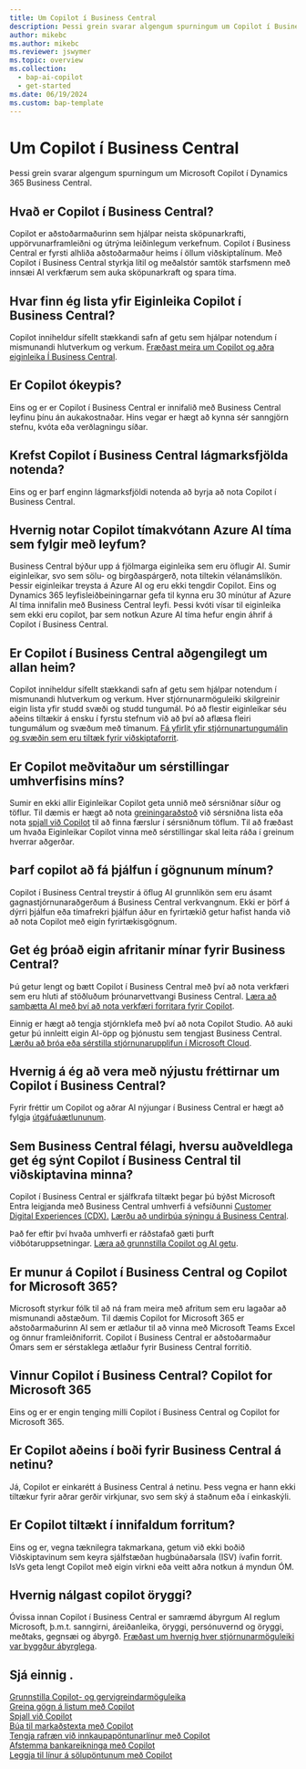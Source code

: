 ```yaml
---
title: Um Copilot í Business Central
description: Þessi grein svarar algengum spurningum um Copilot í Business Central.
author: mikebc
ms.author: mikebc
ms.reviewer: jswymer
ms.topic: overview
ms.collection:
  - bap-ai-copilot
  - get-started
ms.date: 06/19/2024
ms.custom: bap-template
---
```


# Um Copilot í Business Central

Þessi grein svarar algengum spurningum um Microsoft Copilot í Dynamics 365 Business Central.

## Hvað er Copilot í Business Central?

Copilot er aðstoðarmaðurinn sem hjálpar neista sköpunarkrafti, uppörvunarframleiðni og útrýma leiðinlegum verkefnum. Copilot í Business Central er fyrsti alhliða aðstoðarmaður heims í öllum viðskiptalínum. Með Copilot í Business Central styrkja lítil og meðalstór samtök starfsmenn með innsæi AI verkfærum sem auka sköpunarkraft og spara tíma.

## Hvar finn ég lista yfir Eiginleika Copilot í Business Central?

Copilot inniheldur sífellt stækkandi safn af getu sem hjálpar notendum í mismunandi hlutverkum og verkum. [Fræðast meira um Copilot og aðra eiginleika Í Business Central](https://aka.ms/BCAI).

## Er Copilot ókeypis?

Eins og er er Copilot í Business Central er innifalið með Business Central leyfinu þínu án aukakostnaðar. Hins vegar er hægt að kynna sér sanngjörn stefnu, kvóta eða verðlagningu síðar.

## Krefst Copilot í Business Central lágmarksfjölda notenda?

Eins og er þarf enginn lágmarksfjöldi notenda að byrja að nota Copilot í Business Central.

## Hvernig notar Copilot tímakvótann Azure AI tíma sem fylgir með leyfum?

Business Central býður upp á fjölmarga eiginleika sem eru öflugir AI. Sumir eiginleikar, svo sem sölu- og birgðaspárgerð, nota tiltekin vélanámslíkön. Þessir eiginleikar treysta á Azure AI og eru ekki tengdir Copilot. Eins og Dynamics 365 leyfisleiðbeiningarnar gefa til kynna eru 30 mínútur af Azure AI tíma innifalin með Business Central leyfi. Þessi kvóti vísar til eiginleika sem ekki eru copilot, þar sem notkun Azure AI tíma hefur engin áhrif á Copilot í Business Central.

## Er Copilot í Business Central aðgengilegt um allan heim?

Copilot inniheldur sífellt stækkandi safn af getu sem hjálpar notendum í mismunandi hlutverkum og verkum. Hver stjórnunarmöguleiki skilgreinir eigin lista yfir studd svæði og studd tungumál. Þó að flestir eiginleikar séu aðeins tiltækir á ensku í fyrstu stefnum við að því að aflæsa fleiri tungumálum og svæðum með tímanum. [Fá yfirlit yfir stjórnunartungumálin og svæðin sem eru tiltæk fyrir viðskiptaforrit](https://dynamics.microsoft.com/availability-reports/copilotreport).

## Er Copilot meðvitaður um sérstillingar umhverfisins míns?

Sumir en ekki allir Eiginleikar Copilot geta unnið með sérsniðnar síður og töflur. Til dæmis er hægt að nota [greiningaraðstoð](analysis-assist.md) við sérsniðna lista eða nota [spjall við Copilot](chat-with-copilot.md) til að finna færslur í sérsniðnum töflum. Til að fræðast um hvaða Eiginleikar Copilot vinna með sérstillingar skal leita ráða í greinum hverrar aðgerðar.

## Þarf copilot að fá þjálfun í gögnunum mínum?

Copilot í Business Central treystir á öflug AI grunnlíkön sem eru ásamt gagnastjórnunaraðgerðum á Business Central verkvangnum. Ekki er þörf á dýrri þjálfun eða tímafrekri þjálfun áður en fyrirtækið getur hafist handa við að nota Copilot með eigin fyrirtækisgögnum.

## Get ég þróað eigin afritanir mínar fyrir Business Central?

Þú getur lengt og bætt Copilot í Business Central með því að nota verkfæri sem eru hluti af stöðluðum þróunarvettvangi Business Central. [Læra að samþætta AI með því að nota verkfæri forritara fyrir Copilot](/dynamics365/business-central/dev-itpro/developer/ai-integration-landing-page).

Einnig er hægt að tengja stjórnklefa með því að nota Copilot Studio. Að auki getur þú innleitt eigin AI-öpp og þjónustu sem tengjast Business Central. [Lærðu að þróa eða sérstilla stjórnunarupplifun í Microsoft Cloud](/microsoft-cloud/dev/copilot/overview).

## Hvernig á ég að vera með nýjustu fréttirnar um Copilot í Business Central?

Fyrir fréttir um Copilot og aðrar AI nýjungar í Business Central er hægt að fylgja [útgáfuáætlununum](https://aka.ms/BCReleasePlan).

## Sem Business Central félagi, hversu auðveldlega get ég sýnt Copilot í Business Central til viðskiptavina minna?

Copilot í Business Central er sjálfkrafa tiltækt þegar þú býðst Microsoft Entra leigjanda með Business Central umhverfi á vefsíðunni [Customer Digital Experiences (CDX).](https://aka.ms/CDX)  [Lærðu að undirbúa sýningu á Business Central](/dynamics365/business-central/dev-itpro/administration/demo-environment).

Það fer eftir því hvaða umhverfi er ráðstafað gæti þurft viðbótaruppsetningar. [Læra að grunnstilla Copilot og AI getu](/dynamics365/business-central/enable-ai).

## Er munur á Copilot í Business Central og Copilot for Microsoft 365?

Microsoft styrkur fólk til að ná fram meira með afritum sem eru lagaðar að mismunandi aðstæðum. Til dæmis Copilot for Microsoft 365  er aðstoðarmaðurinn AI sem er ætlaður til að vinna með Microsoft Teams Excel og önnur framleiðniforrit. Copilot í Business Central er aðstoðarmaður Ómars sem er sérstaklega ætlaður fyrir Business Central forritið.

## Vinnur Copilot í Business Central? Copilot for Microsoft 365

Eins og er er engin tenging milli Copilot í Business Central og Copilot for Microsoft 365.

## Er Copilot aðeins í boði fyrir Business Central á netinu?

Já, Copilot er einkarétt á Business Central á netinu. Þess vegna er hann ekki tiltækur fyrir aðrar gerðir virkjunar, svo sem ský á staðnum eða í einkaskýli.

## Er Copilot tiltækt í innifaldum forritum?

Eins og er, vegna tæknilegra takmarkana, getum við ekki boðið Viðskiptavinum sem keyra sjálfstæðan hugbúnaðarsala (ISV) ívafin forrit. IsVs geta lengt Copilot með eigin virkni eða veitt aðra notkun á myndun ÓM.

## Hvernig nálgast copilot öryggi?

Óvissa innan Copilot í Business Central er samræmd ábyrgum AI reglum Microsoft, þ.m.t. sanngirni, áreiðanleika, öryggi, persónuvernd og öryggi, meðtaks, gegnsæi og ábyrgð. [Fræðast um hvernig hver stjórnunarmöguleiki var byggður ábyrglega](responsible-ai-overview.md).

## Sjá einnig .

[Grunnstilla Copilot- og gervigreindarmöguleika](enable-ai.md)  
[Greina gögn á listum með Copilot](analysis-assist.md)  
[Spjall við Copilot](chat-with-copilot.md)  
[Búa til markaðstexta með Copilot](item-marketing-text.md)  
[Tengja rafræn við innkaupapöntunarlínur með Copilot](map-edocuments-with-copilot.md)  
[Afstemma bankareikninga með Copilot](bank-reconciliation-with-copilot.md)  
[Leggja til línur á sölupöntunum með Copilot](sales-suggest-sales-lines-with-copilot.md)
